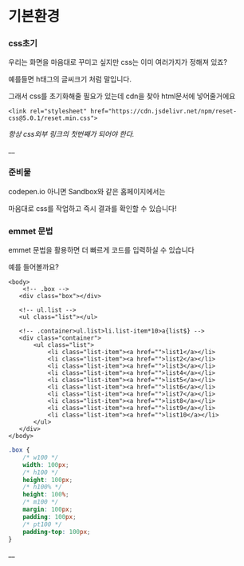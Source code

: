 # 기본환경

### css초기

우리는 화면을 마음대로 꾸미고 싶지만 css는 이미 여러가지가 정해져 있죠?

예를들면 h태그의 글씨크기 처럼 말입니다.

그래서 css를 초기화해줄 필요가 있는데 cdn을 찾아 html문서에 넣어줄거에요

```markup
<link rel="stylesheet" href="https://cdn.jsdelivr.net/npm/reset-css@5.0.1/reset.min.css">
```

_항상 css외부 링크의 첫번째가 되어야 한다._

\_\_

### 준비물

codepen.io 아니면 Sandbox와 같은 홈페이지에서는 

마음대로 css를 작업하고 즉시 결과를 확인할 수 있습니다! 



### emmet 문법

emmet 문법을 활용하면 더 빠르게 코드를 입력하실 수 있습니다

예를 들어볼까요?

```markup
<body>
    <!-- .box -->
   <div class="box"></div>

   <!-- ul.list -->
   <ul class="list"></ul>
   
   <!-- .container>ul.list>li.list-item*10>a{list$} -->
   <div class="container">
       <ul class="list">
           <li class="list-item"><a href="">list1</a></li>
           <li class="list-item"><a href="">list2</a></li>
           <li class="list-item"><a href="">list3</a></li>
           <li class="list-item"><a href="">list4</a></li>
           <li class="list-item"><a href="">list5</a></li>
           <li class="list-item"><a href="">list6</a></li>
           <li class="list-item"><a href="">list7</a></li>
           <li class="list-item"><a href="">list8</a></li>
           <li class="list-item"><a href="">list9</a></li>
           <li class="list-item"><a href="">list10</a></li>
       </ul>
   </div>
</body>
```

```css
.box {
    /* w100 */
    width: 100px;
    /* h100 */
    height: 100px;
    /* h100% */
    height: 100%;
    /* m100 */
    margin: 100px;
    padding: 100px;
    /* pt100 */
    padding-top: 100px;
}
```

\_\_

